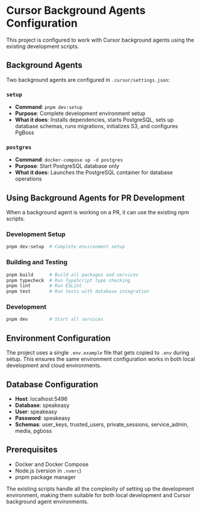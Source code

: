 # Cursor Background Agents Configuration

This project is configured to work with Cursor background agents using the existing development scripts.

## Background Agents

Two background agents are configured in `.cursor/settings.json`:

### `setup`
- **Command**: `pnpm dev:setup`
- **Purpose**: Complete development environment setup
- **What it does**: Installs dependencies, starts PostgreSQL, sets up database schemas, runs migrations, initializes S3, and configures PgBoss

### `postgres`
- **Command**: `docker-compose up -d postgres`
- **Purpose**: Start PostgreSQL database only
- **What it does**: Launches the PostgreSQL container for database operations

## Using Background Agents for PR Development

When a background agent is working on a PR, it can use the existing npm scripts:

### Development Setup
```bash
pnpm dev:setup  # Complete environment setup
```

### Building and Testing
```bash
pnpm build      # Build all packages and services
pnpm typecheck  # Run TypeScript type checking
pnpm lint       # Run ESLint
pnpm test       # Run tests with database integration
```

### Development
```bash
pnpm dev        # Start all services
```

## Environment Configuration

The project uses a single `.env.example` file that gets copied to `.env` during setup. This ensures the same environment configuration works in both local development and cloud environments.

## Database Configuration

- **Host**: localhost:5496
- **Database**: speakeasy
- **User**: speakeasy
- **Password**: speakeasy
- **Schemas**: user_keys, trusted_users, private_sessions, service_admin, media, pgboss

## Prerequisites

- Docker and Docker Compose
- Node.js (version in `.nvmrc`)
- pnpm package manager

The existing scripts handle all the complexity of setting up the development environment, making them suitable for both local development and Cursor background agent environments.